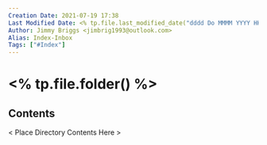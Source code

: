 ```yaml
---
Creation Date: 2021-07-19 17:38
Last Modified Date: <% tp.file.last_modified_date("dddd Do MMMM YYYY HH:mm:ss") %>
Author: Jimmy Briggs <jimbrig1993@outlook.com>
Alias: Index-Inbox
Tags: ["#Index"]
---
```


# <% tp.file.folder() %>

## Contents

< Place Directory Contents Here >






